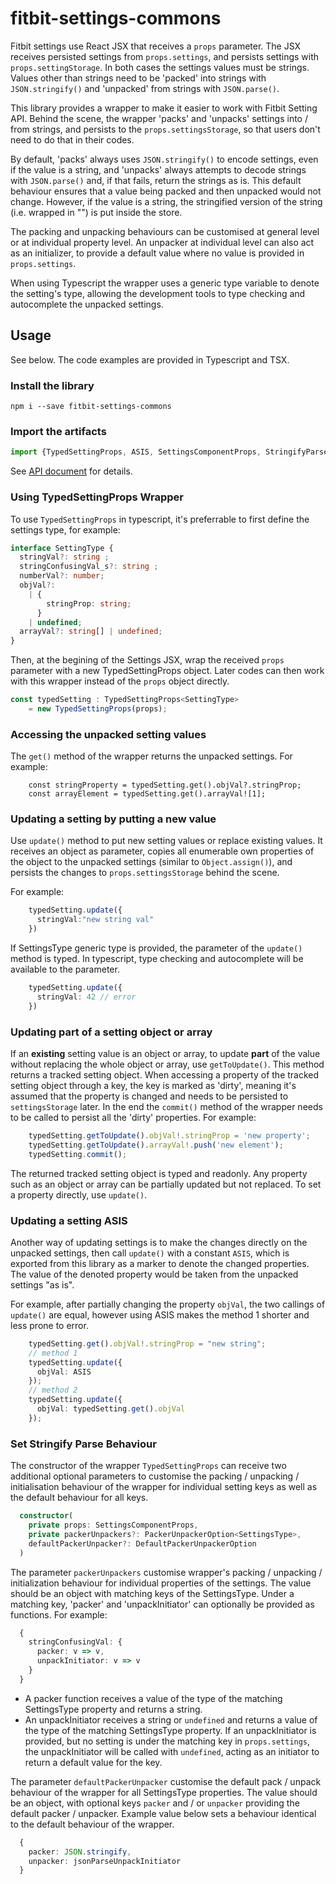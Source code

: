 # fitbit-settings-commons

Fitbit settings use React JSX that receives a `props` parameter. The JSX receives persisted settings from `props.settings`, and persists settings with `props.settingStorage`. In both cases the settings values must be strings. Values other than strings need to be 'packed' into strings with `JSON.stringify()` and 'unpacked' from strings with `JSON.parse()`. 

This library provides a wrapper to make it easier to work with Fitbit Setting API. Behind the scene, the wrapper 'packs' and 'unpacks' settings into / from strings, and persists to the `props.settingsStorage`, so that users don't need to do that in their codes. 

By default, 'packs' always uses `JSON.stringify()` to encode settings, even if the value is a string, and 'unpacks' always attempts to decode strings with `JSON.parse()` and, if that fails, return the strings as is. This default behaviour ensures that a value being packed and then unpacked would not change. However, if the value is a string, the stringified version of the string (i.e. wrapped in "") is put inside the store. 

The packing and unpacking behaviours can be customised at general level or at individual property level. An unpacker at individual level can also act as an initializer, to provide a default value where no value is provided in `props.settings`.

When using Typescript the wrapper uses a generic type variable to denote the setting's type, allowing the development tools to type checking and autocomplete the unpacked settings.

## Usage

See below. The code examples are provided in Typescript and TSX.

### Install the library

```
npm i --save fitbit-settings-commons
```

### Import the artifacts

```typescript
import {TypedSettingProps, ASIS, SettingsComponentProps, StringifyParseOptions} from "fitbit-settings-commons"
```

See [API document](docs/index.html) for details.

### Using TypedSettingProps Wrapper

To use `TypedSettingProps` in typescript, it's preferrable to first define the settings type, for example:

```typescript
interface SettingType {
  stringVal?: string ;
  stringConfusingVal_s?: string ;
  numberVal?: number;
  objVal?:
    | {
        stringProp: string;
      }
    | undefined;
  arrayVal?: string[] | undefined;
}
```

Then, at the begining of the Settings JSX, wrap the received `props` parameter with a new TypedSettingProps object. Later codes can then work with this wrapper instead of the `props` object directly.

```typescript
const typedSetting : TypedSettingProps<SettingType>
    = new TypedSettingProps(props);
```

### Accessing the unpacked setting values

The `get()` method of the wrapper returns the unpacked settings. For example:
```
    const stringProperty = typedSetting.get().objVal?.stringProp;
    const arrayElement = typedSetting.get().arrayVal![1];
```

### Updating a setting by putting a new value

Use `update()` method to put new setting values or replace existing values. It receives an object as parameter, copies all enumerable own properties of the object to the unpacked settings (similar to `Object.assign()`), and persists the changes to `props.settingsStorage` behind the scene. 

For example:

```typescript
    typedSetting.update({
      stringVal:"new string val"
    })
```

If SettingsType generic type is provided, the parameter of the `update()` method is typed. In typescript, type checking and autocomplete will be available to the parameter.

```typescript
    typedSetting.update({
      stringVal: 42 // error
    })
```


### Updating part of a setting object or array

If an **existing** setting value is an object or array, to update **part** of the value without replacing the whole object or array, use `getToUpdate()`. This method returns a tracked setting object. When accessing a property of the tracked setting object through a key, the key is marked as 'dirty', meaning it's assumed that the property is changed and needs to be persisted to `settingsStorage` later. In the end the `commit()` method of the wrapper needs to be called to persist all the 'dirty' properties. For example: 
```typescript
    typedSetting.getToUpdate().objVal!.stringProp = 'new property';
    typedSetting.getToUpdate().arrayVal!.push('new element');
    typedSetting.commit();
```

The returned tracked setting object is typed and readonly. Any property such as an object or array can be partially updated but not replaced. To set a property directly, use `update()`.

### Updating a setting ASIS

Another way of updating settings is to make the changes directly on the unpacked settings, then call `update()` with a constant `ASIS`, which is exported from this library as a marker to denote the changed properties. The value of the denoted property would be taken from the unpacked settings "as is". 

For example, after partially changing the property `objVal`, the two callings of `update()` are equal, however using ASIS makes the method 1 shorter and less prone to error.

```typescript
    typedSetting.get().objVal!.stringProp = "new string";
    // method 1
    typedSetting.update({
      objVal: ASIS
    });    
    // method 2
    typedSetting.update({
      objVal: typedSetting.get().objVal
    });    
```

### Set Stringify Parse Behaviour

The constructor of the wrapper `TypedSettingProps` can receive two additional optional parameters to customise the packing / unpacking / initialisation behaviour of the wrapper for individual setting keys as well as the default behaviour for all keys.

```typescript
  constructor(
    private props: SettingsComponentProps,
    private packerUnpackers?: PackerUnpackerOption<SettingsType>,
    defaultPackerUnpacker?: DefaultPackerUnpackerOption
  ) 
```

The parameter `packerUnpackers` customise wrapper's packing / unpacking / initialization behaviour for individual properties of the settings. The value should be an object with matching keys of the SettingsType. Under a matching key, 'packer' and 'unpackInitiator' can optionally be provided as functions. For example:

``` typescript
  {
    stringConfusingVal: {
      packer: v => v,
      unpackInitiator: v => v
    }
  }
```
- A packer function receives a value of the type of the matching SettingsType property and returns a string.
- An unpackInitiator receives a string or `undefined` and returns a value of the type of the matching SettingsType property. If an unpackInitiator is provided, but no setting is under the matching key in `props.settings`, the unpackInitiator will be called with `undefined`, acting as an initiator to return a default value for the key.

The parameter `defaultPackerUnpacker` customise the default pack / unpack behaviour of the wrapper for all SettingsType properties. The value should be an object, with optional keys `packer` and / or `unpacker` providing the default packer / unpacker. Example value below sets a behaviour identical to the default behaviour of the wrapper.
```typescript
  {
    packer: JSON.stringify,
    unpacker: jsonParseUnpackInitiator
  }
```
